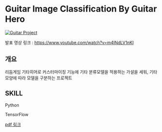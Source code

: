 # Guitar Image Classification By Guitar Hero

[![Guitar Project](http://img.youtube.com/vi/m4INdLV1nKI/0.jpg)](https://www.youtube.com/watch?v=m4INdLV1nKI) 

발표 영상 링크 : https://www.youtube.com/watch?v=m4INdLV1nKI


## 개요

리듬게임 기타히어로 커스터마이징 기능에 기타 분류모델을 적용하는 가설을 세워, 
기타모양에 따라 모델을 구분하는 프로젝트


## SKILL

Python 

TensorFlow




[pdf 링크](https://s3.us-west-2.amazonaws.com/secure.notion-static.com/81bf4662-0b84-46a7-bbc2-50c963479a96/Guitar_Hero_Classification.pdf?X-Amz-Algorithm=AWS4-HMAC-SHA256&X-Amz-Content-Sha256=UNSIGNED-PAYLOAD&X-Amz-Credential=AKIAT73L2G45EIPT3X45%2F20211213%2Fus-west-2%2Fs3%2Faws4_request&X-Amz-Date=20211213T145004Z&X-Amz-Expires=86400&X-Amz-Signature=0c69e2677f6b0dab6b591a6ad8631a7bc6eaa58214b564e11bb8a5977d37ca31&X-Amz-SignedHeaders=host&response-content-disposition=filename%20%3D%22Guitar%2520Hero%2520Classification.pdf%22&x-id=GetObject)
